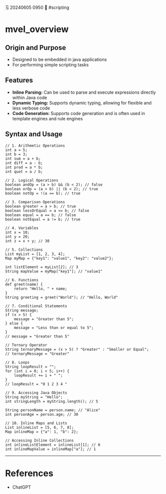🗓️ 20240605 0950
📎 #scripting

# mvel_overview

## Origin and Purpose
- Designed to be embedded in java applications
- For performing simple scripting tasks
## Features
- **Inline Parsing:** Can be used to parse and execute expressions directly within Java code
- **Dynamic Typing:** Supports dynamic typing, allowing for flexible and less verbose code
- **Code Generation:** Supports code generation and is often used in template engines and rule engines

## Syntax and Usage
```mvel
// 1. Arithmetic Operations 
int a = 5;
int b = 3;
int sum = a + b; 
int diff = a - b; 
int prod = a * b; 
int quot = a / b;

// 2. Logical Operations 
boolean andOp = (a > b) && (b < 2); // false
boolean orOp = (a > b) || (b < 2); // true
boolean notOp = !(a == b); // true 

// 3. Comparison Operations 
boolean greater = a > b; // true
boolean lessOrEqual = a <= b; // false
boolean equal = a == b; // false 
boolean notEqual = a != b; // true 

// 4. Variables 
int x = 10;
int y = 20;
int z = x + y; // 30

// 5. Collections 
List myList = [1, 2, 3, 4];
Map myMap = {"key1": "value1", "key2": "value2"};

int listElement = myList[2]; // 3
String mapValue = myMap["key1"]; // "value1" 

// 6. Functions 
def greet(name) {
	return "Hello, " + name; 
}
String greeting = greet("World"); // "Hello, World" 

// 7. Conditional Statements
String message; 
if (x > 5) { 
	message = "Greater than 5"; 
} else {
	message = "Less than or equal to 5"; 
}  
// message = "Greater than 5"

// Ternary Operator 
String ternaryMessage = (x > 5) ? "Greater" : "Smaller or Equal";
// ternaryMessage = "Greater" 

// 8. Loops 
String loopResult = ""; 
for (int i = 0; i < 5; i++) {
	loopResult += i + " "; 
} 
// loopResult = "0 1 2 3 4 " 

// 9. Accessing Java Objects 
String myString = "Hello";
int stringLength = myString.length(); // 5 

String personName = person.name; // "Alice" 
int personAge = person.age; // 30

// 10. Inline Maps and Lists 
List inlineList = [5, 6, 7, 8];
Map inlineMap = {"a": 1, "b": 2}; 

// Accessing Inline Collections 
int inlineListElement = inlineList[1]; // 6
int inlineMapValue = inlineMap["a"]; // 1
```
    
---

# References
- ChatGPT
